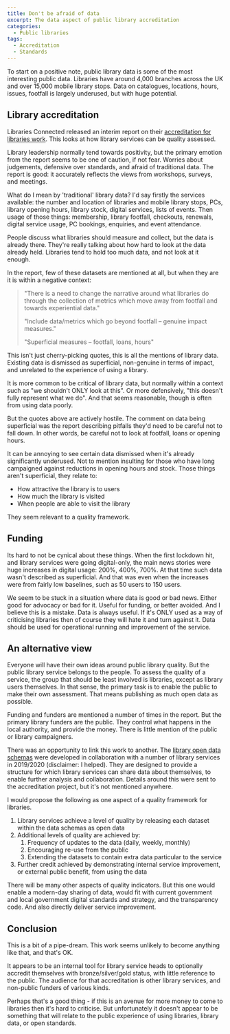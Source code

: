 ```yaml
---
title: Don't be afraid of data
excerpt: The data aspect of public library accreditation
categories:
  - Public libraries 
tags:
  - Accreditation
  - Standards
---
```


To start on a positive note, public library data is some of the most interesting public data. Libraries have around 4,000 branches across the UK and over 15,000 mobile library stops. Data on catalogues, locations, hours, issues, footfall is largely underused, but with huge potential.

## Library accreditation

Libraries Connected released an interim report on their [accreditation for libraries work](https://www.librariesconnected.org.uk/news/accreditation-libraries-update). This looks at how library services can be quality assessed.

Library leadership normally tend towards positivity, but the primary emotion from the report seems to be one of caution, if not fear. Worries about judgements, defensive over standards, and afraid of traditional data. The report is good: it accurately reflects the views from workshops, surveys, and meetings.

What do I mean by 'traditional' library data? I'd say firstly the services available: the number and location of libraries and mobile library stops, PCs, library opening hours, library stock, digital services, lists of events. Then usage of those things: membership, library footfall, checkouts, renewals, digital service usage, PC bookings, enquiries, and event attendance.

People discuss what libraries should measure and collect, but the data is already there. They're really talking about how hard to look at the data already held. Libraries tend to hold too much data, and not look at it enough.

In the report, few of these datasets are mentioned at all, but when they are it is within a negative context:

> "There is a need to change the narrative around what libraries do through the collection of metrics which move away from footfall and towards experiential data."
>
> "Include data/metrics which go beyond footfall – genuine impact measures."
>
> "Superficial measures – footfall, loans, hours"


This isn't just cherry-picking quotes, this is all the mentions of library data. Existing data is dismissed as superficial, non-genuine in terms of impact, and unrelated to the experience of using a library.

It is more common to be critical of library data, but normally within a context such as "we shouldn't ONLY look at this". Or more defensively, "this doesn't fully represent what we do". And that seems reasonable, though is often from using data poorly.

But the quotes above are actively hostile. The comment on data being superficial was the report describing pitfalls they'd need to be careful not to fall down. In other words, be careful not to look at footfall, loans or opening hours.

It can be annoying to see certain data dismissed when it's already significantly underused. Not to mention insulting for those who have long campaigned against reductions in opening hours and stock. Those things aren't superficial, they relate to:

- How attractive the library is to users
- How much the library is visited
- When people are able to visit the library

They seem relevant to a quality framework.

## Funding

Its hard to not be cynical about these things. When the first lockdown hit, and library services were going digital-only, the main news stories were huge increases in digital usage: 200%, 400%, 700%. At that time such data wasn't described as superficial. And that was even when the increases were from fairly low baselines, such as 50 users to 150 users.

We seem to be stuck in a situation where data is good or bad news. Either good for advocacy or bad for it. Useful for funding, or better avoided. And I believe this is a mistake. Data is always useful. If it's ONLY used as a way of criticising libraries then of course they will hate it and turn against it. Data should be used for operational running and improvement of the service.

## An alternative view

Everyone will have their own ideas around public library quality. But the public library service belongs to the people. To assess the quality of a service, the group that should be least involved is libraries, except as library users themselves. In that sense, the primary task is to enable the public to make their own assessment. That means publishing as much open data as possible.

Funding and funders are mentioned a number of times in the report. But the primary library funders are the public. They control what happens in the local authority, and provide the money. There is little mention of the public or library campaigners.

There was an opportunity to link this work to another. The [library open data schemas](https://schema.librarydata.uk/) were developed in collaboration with a number of library services in 2019/2020 (disclaimer: I helped). They are designed to provide a structure for which library services can share data about themselves, to enable further analysis and collaboration. Details around this were sent to the accreditation project, but it's not mentioned anywhere.

I would propose the following as one aspect of a quality framework for libraries.

1. Library services achieve a level of quality by releasing each dataset within the data schemas as open data
2. Additional levels of quality are achieved by:
    1. Frequency of updates to the data (daily, weekly, monthly)
    2. Encouraging re-use from the public
    3. Extending the datasets to contain extra data particular to the service
3. Further credit achieved by demonstrating internal service improvement, or external public benefit, from using the data

There will be many other aspects of quality indicators. But this one would enable a modern-day sharing of data, would fit with current government and local government digital standards and strategy, and the transparency code. And also directly deliver service improvement.

## Conclusion

This is a bit of a pipe-dream. This work seems unlikely to become anything like that, and that's OK.

It appears to be an internal tool for library service heads to optionally accredit themselves with bronze/silver/gold status, with little reference to the public. The audience for that accreditation is other library services, and non-public funders of various kinds. 

Perhaps that's a good thing - if this is an avenue for more money to come to libraries then it's hard to criticise. But unfortunately it doesn't appear to be something that will relate to the public experience of using libraries, library data, or open standards.

